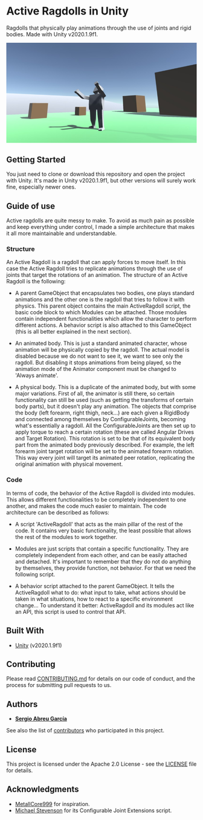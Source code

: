 # Active Ragdolls in Unity

Ragdolls that physically play animations through the use of joints and rigid bodies.
Made with Unity v2020.1.9f1.

![Unity Active Ragdolls preview](_doc/preview.jpg)

## Getting Started

You just need to clone or download this repository and open the project with Unity.
It's made in Unity v2020.1.9f1, but other versions will surely work fine, especially
newer ones.

## Guide of use

Active ragdolls are quite messy to make. To avoid as much pain as possible and
keep everything under control, I made a simple architecture that makes it all
more maintainable and understandable.

### Structure
An Active Ragdoll is a ragdoll that can apply forces to move itself. In this case
the Active Ragdoll tries to replicate animations through the use of joints
that target the rotations of an animation. The structure of an Active Ragdoll
is the following:

- A parent GameObject that encapsulates two bodies, one plays standard animations
and the other one is the ragdoll that tries to follow it with physics. This parent
object contains the main ActiveRagdoll script, the basic code block to which
Modules can be attached. Those modules contain independent functionalities
which allow the character to perform different actions. A behavior script
is also attached to this GameObject (this is all better explained in the next
section).

- An animated body. This is just a standard animated character, whose animation
will be physically copied by the ragdoll. The actual model is disabled because
we do not want to see it, we want to see only the ragdoll. But disabling it
stops animations from being played, so the animation mode of the Animator component
must be changed to 'Always animate'.

- A physical body. This is a duplicate of the animated body, but with some major
variations. First of all, the animator is still there, so certain functionality
can still be used (such as getting the transforms of certain body parts), but
it doesn't play any animation. The objects that comprise the body (left forearm,
right thigh, neck...) are each given a RigidBody and connected among themselves
by ConfigurableJoints, becoming what's essentially a ragdoll. All the ConfigurableJoints
are then set up to apply torque to reach a certain rotation (these are called
Angular Drives and Target Rotation). This rotation is set to be that of its
equivalent body part from the animated body previously described. For example,
the left forearm joint target rotation will be set to the animated forearm
rotation. This way every joint will target its animated peer rotation, replicating
the original animation with physical movement.

### Code
In terms of code, the behavior of the Active Ragdoll is divided into modules.
This allows different functionalities to be completely independent to one another,
and makes the code much easier to maintain. The code architecture can be described
as follows:

- A script 'ActiveRagdoll' that acts as the main pillar of the rest of the code.
It contains very basic functionality, the least possible that allows the rest
of the modules to work together.

- Modules are just scripts that contain a specific functionality. They are
completely independent from each other, and can be easily attached and detached.
It's important to remember that they do not do anything by themselves, they
provide function, not behavior. For that we need the following script.

- A behavior script attached to the parent GameObject. It tells the ActiveRagdoll
what to do: what input to take, what actions should be taken in what situations,
how to react to a specific environment change... To understand it better: ActiveRagdoll
and its modules act like an API, this script is used to control that API.

## Built With

* [Unity](https://unity.com/) (v2020.1.9f1)

## Contributing

Please read [CONTRIBUTING.md](_doc/CONTRIBUTING.md) for details on our code of conduct, and the process for submitting pull requests to us.

## Authors

* **[Sergio Abreu García](https://sag-dev.com)**

See also the list of [contributors](https://github.com/sergioabreu-g/active-ragdolls/contributors) who participated in this project.

## License

This project is licensed under the Apache 2.0 License - see the [LICENSE](LICENSE) file for details.

## Acknowledgments

* [MetallCore999](https://www.youtube.com/channel/UCB20-wZ22vU9tTieg6_Bx9g) for inspiration.
* [Michael Stevenson](https://github.com/mstevenson) for its Configurable Joint Extensions script.
